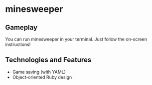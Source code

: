 minesweeper
===========

## Gameplay

You can run minesweeper in your terminal. Just follow the on-screen instructions!

## Technologies and Features
 - Game saving (with YAML)
 - Object-oriented Ruby design